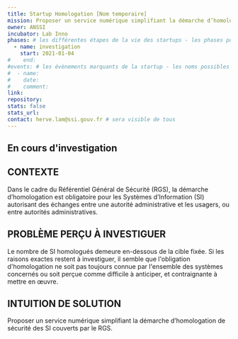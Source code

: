 ```yaml
---
title: Startup Homologation [Nom temporaire]
mission: Proposer un service numérique simplifiant la démarche d’homologation de sécurité des SI couverts par le RGS
owner: ANSSI 
incubator: Lab Inno 
phases: # les différentes étapes de la vie des startups - les phases possibles sont définies dans /content/_phases/
  - name: investigation
    start: 2021-01-04 
#    end: 
#events: # les évènements marquants de la startup - les noms possibles sont définies dans /content/_events/
#  - name: 
#    date:  
#    comment:  
link: 
repository: 
stats: false 
stats_url: 
contact: herve.lam@ssi.gouv.fr # sera visible de tous
---
```

## En cours d'investigation

## CONTEXTE

Dans le cadre du Référentiel Général de Sécurité (RGS), la démarche d’homologation est obligatoire pour les Systèmes d’Information (SI) autorisant des échanges entre une autorité administrative et les usagers, ou entre autorités administratives. 

## PROBLÈME PERÇU À INVESTIGUER

Le nombre de SI homologués demeure en-dessous de la cible fixée. Si les raisons exactes restent à investiguer, il semble que l'obligation d'homologation ne soit pas toujours connue par l'ensemble des systèmes concernés ou soit perçue comme difficile à anticiper, et contraignante à mettre en œuvre.

## INTUITION DE SOLUTION

Proposer un service numérique simplifiant la démarche d’homologation de sécurité des SI couverts par le RGS.

